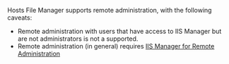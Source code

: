 Hosts File Manager supports remote administration, with the following caveats:

* Remote administration with users that have access to IIS Manager but are not administrators is not a supported.
* Remote administration (in general) requires [IIS Manager for Remote Administration](http___www.iis.net_download_IISManager)